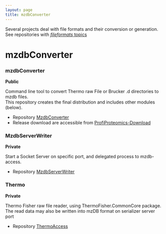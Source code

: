 ```yaml
---
layout: page
title: mzdbConverter
---
```


Several projects deal with file formats and their conversion or generation.  
See repositories with [*fileformats* topics](https://github.com/search?q=topic%3Afileformats+org%3Aedyp-lab+fork%3Atrue&type=repositories)

# mzdbConverter

### mzdbConverter
**Public**

Command line tool to convert Thermo raw File or Brucker .d directories to mzdb files.   
This repository creates the final distribution and includes other modules (below). 

* Repository [MzdbConverter](https://github.com/edyp-lab/MzdbConverter)
* Release download are accessible from [ProfiProteomics-Download](https://www.profiproteomics.fr/proline/proline-downloads/)

### MzdbServerWriter
**Private**  

Start a Socket Server on specific port, and delegated process to mzdb-access. 
 
* Repository [MzdbServerWriter](https://github.com/edyp-lab/MzdbServerWriter) 

### Thermo 
**Private**  

Thermo Fisher raw file reader, using ThermoFisher.CommonCore package. The read data may also be written into mzDB format on serializer server port

* Repository [ThermoAccess](https://github.com/edyp-lab/ThermoAccess) 
